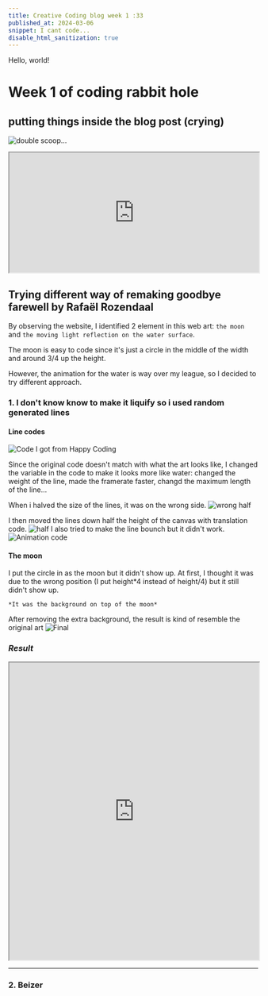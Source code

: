 ```yaml
---
title: Creative Coding blog week 1 :33
published_at: 2024-03-06
snippet: I cant code...
disable_html_sanitization: true
---
```


Hello, world!

# **Week 1 of coding rabbit hole** 
## putting things inside the blog post (crying)

![double scoop...](/240306_week1/mi.png)

<iframe src="https://editor.p5js.org/NoaLwx/full/IaH4veEs5" width="100%" height="242px"></iframe>


## Trying different way of remaking goodbye farewell by Rafaël Rozendaal
 By observing the website, I identified 2 element in this web art: `the moon` and `the moving light reflection on the water surface`.

The moon is easy to code since it's just a circle in the middle of the width and around 3/4 up the height.

However, the animation for the water is way over my league,  so I decided to try different approach.


### 1. I don't know know to make it liquify so i used random generated lines
#### Line codes
![Code I got from Happy Coding](/240306_week1/randomlinegeneratecode.png)


Since the original code doesn't match with what the art looks like, I changed the variable in the code to make it looks more like water: changed the weight of the line, made the framerate faster, changd the maximum length of the line... 

When i halved the size of the lines, it was on the wrong side.
![wrong half](/240306_week1/wronghalf.png)

I then moved the lines down half the height of the canvas with translation code.
![half](/240306_week1/half.png)
I also tried to make the line bounch but it didn't work.
![Animation code](/240306_week1/makingitbounce.png)

#### The moon
I put the circle in as the moon but it didn't show up. At first, I thought it was due to the wrong position (I put height*4 instead of height/4) but it still didn't show up.

`*It was the background on top of the moon*`

After removing the extra background, the result is kind of resemble the original art
![Final](/240306_week1/final.png)

### **_Result_**
<iframe src="https://editor.p5js.org/NoaLwx/full/m_5UNaLnt" width="100%" height="600"></iframe>


***


### 2. Beizer
